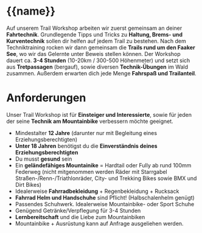 # {{name}}
Auf unserem Trail Workshop arbeiten wir zuerst gemeinsam an deiner **Fahrtechnik**. Grundlegende Tipps und Tricks zu **Haltung, Brems- und Kurventechnik** sollen dir helfen auf jedem Trail zu bestehen. Nach dem Techniktraining rocken wir dann gemeinsam die **Trails rund um den Faaker See**, wo wir das Gelernte unter Beweis stellen können. Der Workshop dauert ca. **3-4 Stunden** (10-20km / 300-500 Höhenmeter) und setzt sich aus **Tretpassagen** (bergauf), sowie diversen **Technik-Übungen** im Wald zusammen. Außerdem erwarten dich jede Menge **Fahrspaß und Trailanteil**.

# Anforderungen
Unser Trail Workshop ist für **Einsteiger und Interessierte**, sowie für jeden der seine **Technik am Mountainbike** verbessern möchte geeignet.

* Mindestalter **12 Jahre** (darunter nur mit Begleitung eines Erziehungsberechtigten)
* **Unter 18 Jahren** benötigst du die **Einverständnis deines Erziehungsberechtigten**
* Du musst **gesund** sein
* Ein **geländefähiges Mountainike** = Hardtail oder Fully ab rund 100mm Federweg (nicht mitgenommen werden Räder mit Starrgabel Straßen-/Renn-/Triathlonräder, City- und Trekking Bikes sowie BMX und Dirt Bikes)
* Idealerweise **Fahrradbekleidung** + Regenbekleidung + Rucksack
* **Fahrrad Helm und Handschuhe** sind Pflicht! (Halbschalenhelm genügt)
* Passendes Schuhwerk. Idealerweise Mountainbike- oder Sport Schuhe
* Genügend Getränke/Verpflegung für 3-4 Stunden
* **Lernbereitschaft** und die Liebe zum Mountainbiken
* Mountainbike + Ausrüstung kann auf Anfrage ausgeliehen werden.

